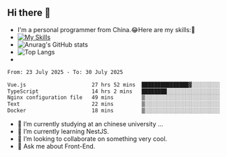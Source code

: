 ## Hi there 👋
- I'm a personal programmer from China.😂Here are my skills:🤔
- [![My Skills](https://skillicons.dev/icons?i=js,html,css,vue,typescript,java,golang)](https://skillicons.dev)
- ![Anurag's GitHub stats](https://github-readme-stats.vercel.app/api?username=FluffyChi-Xing&count_private=true&show_icons=true&theme=radical)
- ![Top Langs](https://github-readme-stats.vercel.app/api/top-langs/?username=FluffyChi-Xing)
- <!--START_SECTION:waka-->

```txt
From: 23 July 2025 - To: 30 July 2025

Vue.js                     27 hrs 52 mins  ███████████████▓░░░░░░░░░   62.49 %
TypeScript                 14 hrs 2 mins   ████████░░░░░░░░░░░░░░░░░   31.46 %
Nginx configuration file   49 mins         ▒░░░░░░░░░░░░░░░░░░░░░░░░   01.84 %
Text                       22 mins         ▒░░░░░░░░░░░░░░░░░░░░░░░░   00.86 %
Docker                     18 mins         ▒░░░░░░░░░░░░░░░░░░░░░░░░   00.67 %
```

<!--END_SECTION:waka-->
- 🔭 I’m currently studying at an chinese university ...
- 🌱 I’m currently learning NestJS.
- 👯 I’m looking to collaborate on something very cool.
- 💬 Ask me about Front-End.
